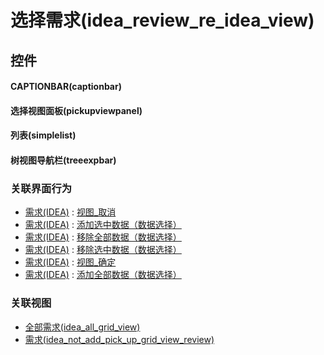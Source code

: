 # 选择需求(idea_review_re_idea_view)  <!-- {docsify-ignore-all} -->



## 控件
#### CAPTIONBAR(captionbar)
#### 选择视图面板(pickupviewpanel)
#### 列表(simplelist)
#### 树视图导航栏(treeexpbar)


### 关联界面行为
  * [需求(IDEA)](module/ProdMgmt/idea) : [视图_取消](module/ProdMgmt/idea#界面行为)
  * [需求(IDEA)](module/ProdMgmt/idea) : [添加选中数据（数据选择）](module/ProdMgmt/idea#界面行为)
  * [需求(IDEA)](module/ProdMgmt/idea) : [移除全部数据（数据选择）](module/ProdMgmt/idea#界面行为)
  * [需求(IDEA)](module/ProdMgmt/idea) : [移除选中数据（数据选择）](module/ProdMgmt/idea#界面行为)
  * [需求(IDEA)](module/ProdMgmt/idea) : [视图_确定](module/ProdMgmt/idea#界面行为)
  * [需求(IDEA)](module/ProdMgmt/idea) : [添加全部数据（数据选择）](module/ProdMgmt/idea#界面行为)

### 关联视图
  * [全部需求(idea_all_grid_view)](app/view/idea_all_grid_view)
  * [需求(idea_not_add_pick_up_grid_view_review)](app/view/idea_not_add_pick_up_grid_view_review)

<script>
 const { createApp } = Vue
  createApp({
    data() {
      return {

      }
    }
  }).use(ElementPlus).mount('#app')
</script>